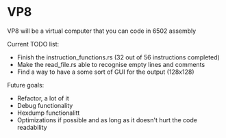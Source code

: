 # VP8

VP8 will be a virtual computer that you can code in 6502 assembly

Current TODO list:
- Finish the instruction_functions.rs (32 out of 56 instructions completed)
- Make the read_file.rs able to recognise empty lines and comments
- Find a way to have a some sort of GUI for the output (128x128)

Future goals:
- Refactor, a lot of it
- Debug functionality
- Hexdump functionalitt
- Optimizations if possible and as long as it doesn't hurt the code readability
